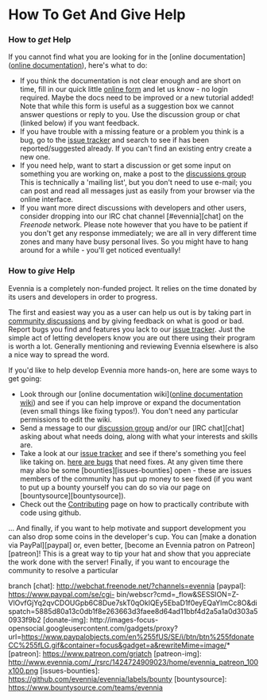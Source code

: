 # How To Get And Give Help


### How to *get* Help

If you cannot find what you are looking for in the [online documentation]([online
documentation](index)), here's what to do:
 
- If you think the documentation is not clear enough and are short on time, fill in our quick little
[online form][form] and let us know - no login required. Maybe the docs need to be improved or a new
tutorial added! Note that while this form is useful as a suggestion box we cannot answer questions
or reply to you. Use the discussion group or chat (linked below) if you want feedback.
- If you have trouble with a missing feature or a problem you think is a bug, go to the [issue
tracker][issues] and search to see if has been reported/suggested already. If you can't find an
existing entry create a new one.
- If you need help, want to start a discussion or get some input on something you are working on,
make a post to the [discussions group][group] This is technically a 'mailing list', but you don't
need to use e-mail; you can post and read all messages just as easily from your browser via the
online interface.
- If you want more direct discussions with developers and other users, consider dropping into our
IRC chat channel [#evennia][chat] on the *Freenode* network. Please note however that you have to be
patient if you don't get any response immediately; we are all in very different time zones and many
have busy personal lives. So you might have to hang around for a while - you'll get noticed
eventually!


### How to *give* Help

Evennia is a completely non-funded project. It relies on the time donated by its users and
developers in order to progress.

The first and easiest way you as a user can help us out is by taking part in [community
discussions][group] and by giving feedback on what is good or bad. Report bugs you find and features
you lack to our [issue tracker][issues]. Just the simple act of letting developers know you are out
there using their program is worth a lot. Generally mentioning and reviewing Evennia elsewhere is
also a nice way to spread the word.

If you'd like to help develop Evennia more hands-on, here are some ways to get going:

- Look through our [online documentation wiki]([online documentation wiki](index)) and see if you
can help improve or expand the documentation (even small things like fixing typos!). You don't need
any particular permissions to edit the wiki.
- Send a message to our [discussion group][group] and/or our [IRC chat][chat] asking about what
needs doing, along with what your interests and skills are.
- Take a look at our [issue tracker][issues] and see if there's something you feel like taking on.
[here are bugs][issues-master] that need fixes. At any given time there may also be some
[bounties][issues-bounties] open - these are issues members of the community has put up money to see
fixed (if you want to put up a bounty yourself you can do so via our page on
[bountysource][bountysource]).
- Check out the [Contributing](Contributing) page on how to practically contribute with code using
github.

... And finally, if you want to help motivate and support development you can also drop some coins
in the developer's cup. You can [make a donation via PayPal][paypal] or, even better, [become an
Evennia patron on Patreon][patreon]! This is a great way to tip your hat and show that you
appreciate the work done with the server! Finally, if you want to encourage the community to resolve
a particular

[form]: https://docs.google.com/spreadsheet/viewform?hl=en_US&formkey=dGN0VlJXMWpCT3VHaHpscDEzY1RoZGc6MQ#gid=0
[group]: http://groups.google.com/group/evennia/
[issues]: https://github.com/evennia/evennia/issues
[issues-master]: https://github.com/evennia/evennia/issues?utf8=%E2%9C%93&q=is%3Aissue%20is%3Aopen%20label%3Abug%20label%3Amaster-
branch
[chat]: http://webchat.freenode.net/?channels=evennia
[paypal]: https://www.paypal.com/se/cgi-
bin/webscr?cmd=_flow&SESSION=Z-VlOvfGjYq2qvCDOUGpb6C8Due7skT0qOklQEy5EbaD1f0eyEQaYlmCc8O&dispatch=5885d80a13c0db1f8e263663d3faee8d64ad11bbf4d2a5a1a0d303a50933f9b2
[donate-img]: http://images-focus-
opensocial.googleusercontent.com/gadgets/proxy?url=https://www.paypalobjects.com/en%255fUS/SE/i/btn/btn%255fdonateCC%255fLG.gif&container=focus&gadget=a&rewriteMime=image/*
[patreon]: https://www.patreon.com/griatch
[patreon-img]: http://www.evennia.com/_/rsrc/1424724909023/home/evennia_patreon_100x100.png
[issues-bounties]: https://github.com/evennia/evennia/labels/bounty
[bountysource]: https://www.bountysource.com/teams/evennia

